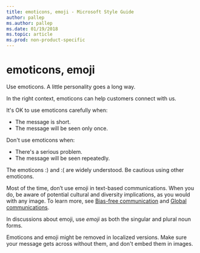 ```yaml
---
title: emoticons, emoji - Microsoft Style Guide
author: pallep
ms.author: pallep
ms.date: 01/19/2018
ms.topic: article
ms.prod: non-product-specific
---
```


# emoticons, emoji

Use emoticons. A little personality goes a long way.

In the right context, emoticons can help customers connect with us. 

It's OK to use emoticons carefully when:

  - The message is short.
  - The message will be seen only once.

Don't use emoticons when:

  - There's a serious problem.
  - The message will be seen repeatedly.

The emoticons :) and :( are widely understood. Be cautious using other emoticons. 

Most of the time, don’t use emoji in text-based communications. When you do, be aware of potential cultural and diversity implications, as you would with any image. To learn more, see [Bias-free communication](~/bias-free-communication.md) and [Global communications](~/global-communications/index.md).

In discussions about emoji, use *emoji* as both the singular and plural noun forms. 

Emoticons
and emoji might be removed in localized versions. Make sure
your message gets across without them, and don't embed them in
images.

